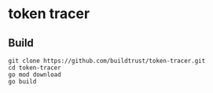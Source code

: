 token tracer
============

## Build

```
git clone https://github.com/buildtrust/token-tracer.git
cd token-tracer
go mod download
go build
```
